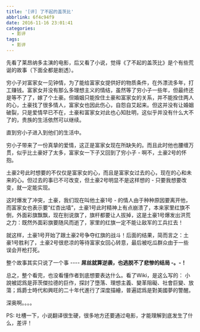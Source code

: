 ```yaml
---
title: '[评] 了不起的盖茨比'
abbrlink: 6f4c94f9
date: 2016-11-16 23:01:41
categories:
  - 影评
tags:
  - 影评
---
```


先看了莱昂纳多主演的电影，后又看了小说，觉得《了不起的盖茨比》是个有些荒诞的故事（下面全都是剧透）。

<!--more-->

穷小子对富家女一见钟情，为了能给富家女提供好的物质条件，在外漂流多年，打工赚钱。富家女并没有那么多理想主义的情结，虽然等了穷小子一些年，但最终还是等不了了，嫁了个土豪。但婚姻只能拴住土豪和富家女的关系，并不能拴住两人的心，土豪找了很多情人，富家女也因此伤心，自怨自艾起来。但这并没有让婚姻破裂，只是爱情早已不在，土豪和富家女对此也心知肚明，这似乎并没有什么大不了的，贵族的生活依然可以继续。

直到穷小子进入到他们的生活中。

穷小子带来了一份真挚的爱情，这正是富家女现在所缺失的。而且此时他也腰缠万贯，似乎比土豪好了太多，富家女一下子又回到了穷小子 - 啊不，土豪2号的怀抱。

土豪2号此时想要的不仅仅是富家女的心，而且是富家女过去的心，现在的心和未来的心。但过去的事已不可改变，但土豪2号明显不是这样想的 - 只要我想要改变，就一定能实现。

这时爆发了冲突，土豪，我们现在叫他土豪1号 - 的情人由于种种原因要离开他，而富家女也表示要“红杏出墙”，土豪1号此时精神上有点崩溃了，本来家里红旗不倒，外面彩旗飘飘，现在别说旗了，旗杆都要让人拔掉，这是土豪1号爆发出洪荒之力：既然外面彩旗要随风而逝了，家里的红旗一定不能让敌军的工兵扛去！

就这样，土豪1号开始了跟土豪2号争夺红旗的战斗！后面的结果，简而言之：土豪1号胜利了，土豪2号很悲凉的等待富家女回心转意，最后被吃瓜群众由于一些误会开枪打死。

整个故事其实只说了一个事 ---- **屌丝就算逆袭，也逃脱不了悲惨的结局 -。-！** 

总之，整个看完，也没看懂作者到底想要表达什么。看了Wiki，是这么写的：
小說被認爲是菲茨傑拉德的巨作，探討了墮落、理想主義、變革阻礙、社會巨變、放蕩；爲爵士時代和興旺的二十年代進行了深度描繪，普遍認爲是對美國夢的警醒。

深奥啊。。。。

PS: 吐槽一下，小说翻译很生硬，很多地方还要通过电影，才能理解到底发生了什么，差评！